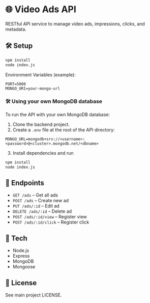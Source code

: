# 🌐 Video Ads API

RESTful API service to manage video ads, impressions, clicks, and metadata.

## 🛠 Setup

```bash
npm install
node index.js
```

Environment Variables (example):

```
PORT=5000
MONGO_URI=your-mongo-url
```
### 🛠 Using your own MongoDB database

To run the API with your own MongoDB database:

1. Clone the backend project.
2. Create a `.env` file at the root of the API directory:
 ```env
 MONGO_URL=mongodb+srv://<username>:<password>@<cluster>.mongodb.net/<dbname>
 ```

3. Install dependencies and run
 ```bash
 npm install
 node index.js
 ```


## 🔑 Endpoints

- `GET /ads` – Get all ads
- `POST /ads` – Create new ad
- `PUT /ads/:id` – Edit ad
- `DELETE /ads/:id` – Delete ad
- `POST /ads/:id/view` – Register view
- `POST /ads/:id/click` – Register click

## 🧰 Tech

- Node.js
- Express
- MongoDB
- Mongoose

## 📄 License

See main project LICENSE.
